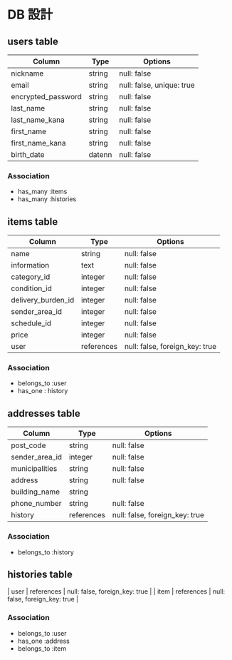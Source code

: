 # DB 設計

## users table

| Column             | Type                | Options                   |
|--------------------|---------------------|---------------------------|
| nickname           | string              | null: false               |
| email              | string              | null: false, unique: true |
| encrypted_password | string              | null: false               |
| last_name          | string              | null: false               |
| last_name_kana     | string              | null: false               |
| first_name         | string              | null: false               |
| first_name_kana    | string              | null: false               |
| birth_date         | datenn              | null: false               |

### Association

* has_many :items
* has_many :histories

## items table

| Column             | Type                | Options                        |
|--------------------|---------------------|--------------------------------|
| name               | string              | null: false                    |
| information        | text                | null: false                    |
| category_id        | integer             | null: false                    |
| condition_id       | integer             | null: false                    |
| delivery_burden_id | integer             | null: false                    |
| sender_area_id     | integer             | null: false                    |
| schedule_id        | integer             | null: false                    |
| price              | integer             | null: false                    |
| user               | references          | null: false, foreign_key: true |
 
### Association

- belongs_to :user
- has_one : history

## addresses table

| Column             | Type                | Options                       |
|--------------------|---------------------|-------------------------------|
| post_code          | string              | null: false                   |
| sender_area_id     | integer             | null: false                   |
| municipalities     | string              | null: false                   |
| address            | string              | null: false                   |
| building_name      | string              |                               |
| phone_number       | string              | null: false                   |
| history            | references          | null: false, foreign_key: true |

### Association

- belongs_to :history
 
## histories table
| user               | references          | null: false, foreign_key: true |
| item               | references          | null: false, foreign_key: true |

### Association
- belongs_to :user
- has_one :address
- belongs_to :item